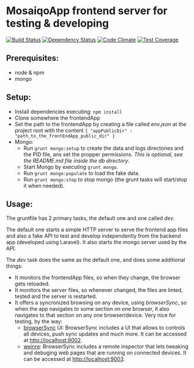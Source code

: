 # MosaiqoApp frontend server for testing & developing

[![Build Status](https://travis-ci.org/mosaiqo/frontend-devServer.svg)](https://travis-ci.org/mosaiqo/frontend-devServer)
[![Dependency Status](https://www.versioneye.com/user/projects/54d605933ca0840b19000677/badge.svg?style=flat)](https://www.versioneye.com/user/projects/54d605933ca0840b19000677)
[![Code Climate](https://codeclimate.com/github/mosaiqo/frontend-devServer/badges/gpa.svg)](https://codeclimate.com/github/mosaiqo/frontend-devServer)
[![Test Coverage](https://codeclimate.com/github/mosaiqo/frontend-devServer/badges/coverage.svg)](https://codeclimate.com/github/mosaiqo/frontend-devServer)

## Prerequisites:
- node & npm
- mongo

## Setup:
- Install dependencies executing: `npm install`
- Clone somewhere the frontendApp
- Set the path to the frontendApp by creating a file called *env.json* at the project root with the content `{ "appPublicDir" : "path_to_the_frontEndApp_public_dir" }`
- Mongo:
    - Run `grunt mongo:setup` to create the data and logs directories and the PID file, ans set the propper permissions. *This is optional, see the README.md file inside the db directory*.
    - Start Mongo by executing `grunt mongo`.
    - Run `grunt mongo:populate` to load the fake data.
    - Run `grunt mongo:stop` to stop mongo (the grunt tasks will start/stop it when needed).

## Usage:

The gruntfile has 2 primary tasks, the default one and one called *dev*.

The default one starts a simple HTTP server to serve the frontend app files and also a fake API to test and develop independently from the backend app (developed using Laravel). It also starts the mongo server used by the API.

The *dev* task does the same as the default one, and does some additional things:

- It monitors the frontendApp files, so when they change, the browser gets reloaded.
- It monitors the server files, so whenever changed, the files are linted, tested and the server is restarted.
- It offers a syncronized browsing on any device, using *browserSync*, so when the app navigates to some section on one browser, it also navigates to that section on any one browser/device. Very nice for testing, by the way:
    + [browserSync](http://www.browsersync.io/docs) UI: BrowserSync includes a UI that allows to controls all devices, push sync updates and much more. It can be accessed at [http://localhost:9002](http://localhost:9002).
    + [weinre](http://people.apache.org/~pmuellr/weinre-docs/latest/): BrowserSync includes a remote inspector that lets tweaking and debuging web pages that are running on connected devices. It can be accessed at [http://localhost:9003](http://localhost:9003).

